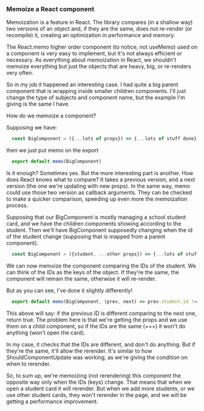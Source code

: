 ### Memoize a React component

Memoization is a feature in React. The library compares (in a shallow way) two versions of an object and, if they are the same, does not re-render (or recompile) it, creating an optimization in performance and memory.

The React.memo higher order component (to notice, not useMemo) used on a component is very easy to implement, but it's not always efficient or necessary. As everything about memoization in React, we shouldn't memoize everything but just the objects that are heavy, big, or re-renders very often.

So in my job it happened  an interesting case. I had quite a big parent component that is wrapping inside smaller children components. I'll just change the type of subjects and component name, but the example I'm giving is the same I have.

How do we memoize a component?

Supposing we have:

```js
  const BigComponent = ({...lots of props}) => {...lots of stuff done}
```

then we just put memo on the export 
```js
  export default memo(BigComponent)
```

Is it enough? Sometimes yes. But the more interesting part is another. How does React knows what to compare? It takes a previous version, and a next version (the one we're updating with new props). In the same way, memo could use those two version as callback arguments. They can be checked to make a quicker comparison, speeding up even more the memoization process.

Supposing that our BigComponent is mostly managing a school student card, and we have the children components showing according to the student. Then we'll have BigComponent supposedly changing when the id of the student change (supposing that is mapped from a parent component).

```js
  const BigComponent = ({student, ...other props}) => {...lots of stuff done}
```

We can now memoize the component comparing the IDs of the student. We can think of the IDs as the keys of the object. If they're the same, the component will remain the same, otherwise it will re-render.

But as you can see, I've done it slightly differently!
```js
  export default memo(BigComponent, (prev, next) => prev.student.id !== next.student.id)
```

This above will say: if the previous ID is different comparing to the next one, return true. The problem here is that we're getting the props and we use them on a child component, so if the IDs are the same (===) it won't do anything (won't open the card). 

In my case, it checks that the IDs are different, and don't do anything. But if they're the same, it'll allow the rerender. It's similar to how ShouldComponentUpdate was working, as we're giving the condition on when to rerender.

So, to sum up, we're memoizing (not rerendering) this component the opposite way only when the IDs (keys) change. That means that when we open a student card it will rerender. But when we add more students, or we use other student cards, they won't rerender in the page, and we will be getting a performance improvement.
